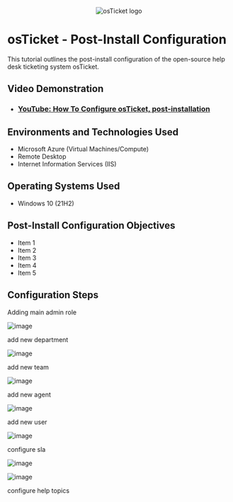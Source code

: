 <p align="center">
<img src="https://i.imgur.com/Clzj7Xs.png" alt="osTicket logo"/>
</p>

<h1>osTicket - Post-Install Configuration</h1>
This tutorial outlines the post-install configuration of the open-source help desk ticketing system osTicket.<br />


<h2>Video Demonstration</h2>

- ### [YouTube: How To Configure osTicket, post-installation](https://www.youtube.com)

<h2>Environments and Technologies Used</h2>

- Microsoft Azure (Virtual Machines/Compute)
- Remote Desktop
- Internet Information Services (IIS)

<h2>Operating Systems Used </h2>

- Windows 10</b> (21H2)

<h2>Post-Install Configuration Objectives</h2>

- Item 1
- Item 2
- Item 3
- Item 4
- Item 5

<h2>Configuration Steps</h2>
Adding main admin role

![image](https://github.com/eddieybarra/osticket-postinstall/assets/18490891/3b0788fb-4880-4355-b8be-ad694c81db7b)

add new department

![image](https://github.com/eddieybarra/osticket-postinstall/assets/18490891/3ce0abf9-1770-4ab9-8a79-4174729601b3)


add new team

![image](https://github.com/eddieybarra/osticket-postinstall/assets/18490891/faf1426b-7b6f-49cb-8cf0-2890be9b6673)


add new agent

![image](https://github.com/eddieybarra/osticket-postinstall/assets/18490891/a898305c-cf8c-4a92-aa49-b61e19dcc831)

add new user

![image](https://github.com/eddieybarra/osticket-postinstall/assets/18490891/6765283a-9d54-45e0-8f12-338c03c4998e)

configure sla

![image](https://github.com/eddieybarra/osticket-postinstall/assets/18490891/7494fcfa-ce95-4b37-8637-5df3e5e9752d)

![image](https://github.com/eddieybarra/osticket-postinstall/assets/18490891/dfaed891-d678-4163-ac4c-7ca395d0df99)


configure help topics
